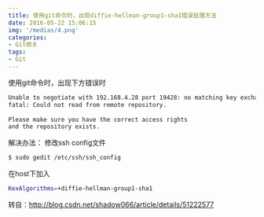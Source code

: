 ```yaml
---
title: 使用git命令时，出现diffie-hellman-group1-sha1错误处理方法
date: 2016-05-22 15:06:15
img: '/medias/4.png'
categories:
- Git相关
tags: 
- Git
---
```


使用git命令时，出现下方错误时
``` bash
Unable to negotiate with 192.168.4.28 port 19428: no matching key exchange method found. Their offer: diffie-hellman-group1-sha1
fatal: Could not read from remote repository.
 
Please make sure you have the correct access rights
and the repository exists.
```
解决办法：
修改ssh config文件
``` bash
$ sudo gedit /etc/ssh/ssh_config 
```

在host下加入 
``` bash
KexAlgorithms=+diffie-hellman-group1-sha1
```

 
转自：http://blog.csdn.net/shadow066/article/details/51222577
